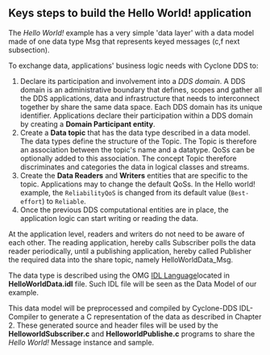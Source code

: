## Keys steps to build the Hello World! application

The _Hello World!_ example has a very simple 'data layer' with a data model made of one data type Msg that represents keyed messages (c,f next subsection).

To exchange data, applications' business logic needs with Cyclone DDS to:

1. Declare its participation and involvement into a _DDS domain_. A DDS domain is an administrative boundary that defines, scopes and gather all the DDS applications, data and infrastructure that needs to interconnect together by share the same data space. Each DDS domain has its unique identifier. Applications declare their participation within a DDS domain by creating a **Domain Participant entity**.
2. Create a **Data topic** that has the data type described in a data model. The data types define the structure of the Topic. The Topic is therefore an association between the topic's name and a datatype. QoSs can be optionally added to this association. The concept Topic therefore discriminates and categories the data in logical classes and streams.
3. Create the **Data Readers** and **Writers** entities that are specific to the topic. Applications may to change the default QoSs. In the Hello world! example, the `ReliabilityQoS` is changed from its default value (`Best-effort`) to `Reliable`.
4. Once the previous DDS computational entities are in place, the application logic can start writing or reading the data.

At the application level, readers and writers do not need to be aware of each other. The reading application, hereby calls Subscriber polls the data reader periodically, until a publishing application, hereby called Publisher the required data into the share topic, namely HelloWorldData\_Msg.

The data type is described using the OMG [IDL Language](http://www.omg.org/gettingstarted/omg_idl.htm)located in **HelloWorldData.idl** file. Such IDL file will be seen as the Data Model of our example.

This data model will be preprocessed and compiled by Cyclone-DDS IDL-Compiler to generate a C representation of the data as described in Chapter 2. These generated source and header files will be used by the **HelloworldSubscriber.c** and **HelloworldPublishe.c** programs to share the _Hello_ _World!_ Message instance and sample.